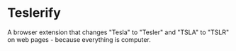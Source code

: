 # Teslerify
A browser extension that changes "Tesla" to "Tesler" and "TSLA" to "TSLR" on web pages - because everything is computer.
